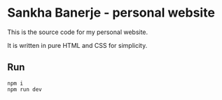 # Sankha Banerje - personal website

This is the source code for my personal website.

It is written in pure HTML and CSS for simplicity.

## Run

```console
npm i
npm run dev
```
